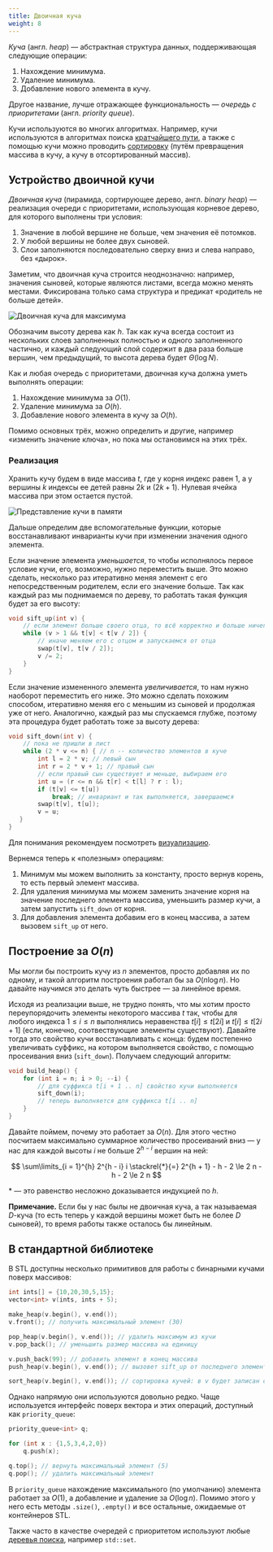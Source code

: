 ```yaml
---
title: Двоичная куча
weight: 8
---
```


*Куча* (англ. *heap*) — абстрактная структура данных, поддерживающая следующие операции:

1. Нахождение минимума.
2. Удаление минимума.
3. Добавление нового элемента в кучу.

Другое название, лучше отражающее функциональность — *очередь с приоритетами* (англ. *priority queue*).

Кучи используются во многих алгоритмах. Например, кучи используются в алгоритмах поиска [кратчайшего пути](/cs/shortest-paths/dijkstra), а также с помощью кучи можно проводить [сортировку](/cs/sorting) (путём превращения массива в кучу, а кучу в отсортированный массив).

## Устройство двоичной кучи

*Двоичная куча* (пирамида, сортирующее дерево, англ. *binary heap*) — реализация очереди с приоритетами, использующая корневое дерево, для которого выполнены три условия:

1. Значение в любой вершине не больше, чем значения её потомков.
2. У любой вершины не более двух сыновей.
3. Слои заполняются последовательно сверху вниз и слева направо, без «дырок».

Заметим, что двоичная куча строится неоднозначно: например, значения сыновей, которые являются листами, всегда можно менять местами. Фиксирована только сама структура и предикат «родитель не больше детей».

![Двоичная куча для максимума](/img/binary-heap.svg)

Обозначим высоту дерева как $h$. Так как куча всегда состоит из нескольких слоев заполненных полностью и одного заполненного частично, и каждый следующий слой содержит в два раза больше вершин, чем предыдущий, то высота дерева будет $\Theta(\log N)$.

Как и любая очередь с приоритетами, двоичная куча должна уметь выполнять операции:

1. Нахождение минимума за $O(1)$.
2. Удаление минимума за $O(h)$.
3. Добавление нового элемента в кучу за $O(h)$.

Помимо основных трёх, можно определить и другие, например «изменить значение ключа», но пока мы остановимся на этих трёх.

### Реализация

Хранить кучу будем в виде массива $t$, где у корня индекс равен $1$, а у вершины $k$ индексы ее детей равны $2k$ и $(2k + 1)$. Нулевая ячейка массива при этом остается пустой.

![Представление кучи в памяти](/img/heap-layout.svg)

Дальше определим две вспомогательные функции, которые восстанавливают инварианты кучи при изменении значения одного элемента.

Если значение элемента *уменьшается*, то чтобы исполнялось первое условие кучи, его, возможно, нужно переместить выше. Это можно сделать, несколько раз итеративно меняя элемент с его непосредственным родителем, если его значение больше. Так как каждый раз мы поднимаемся по дереву, то работать такая функция будет за его высоту:

```cpp
void sift_up(int v) {
    // если элемент больше своего отца, то всё корректно и больше ничего делать не нужно
    while (v > 1 && t[v] < t[v / 2]) {
        // иначе меняем его с отцом и запускаемся от отца
        swap(t[v], t[v / 2]);
        v /= 2;
    }
}
```

Если значение измененного элемента *увеличивается*, то нам нужно наоборот переместить его ниже. Это можно сделать похожим способом, итеративно меняя его с меньшим из сыновей и продолжая уже от него. Аналогично, каждый раз мы спускаемся глубже, поэтому эта процедура будет работать тоже за высоту дерева:

```cpp
void sift_down(int v) {
    // пока не пришли в лист
    while (2 * v <= n) { // n -- количество элементов в куче
        int l = 2 * v; // левый сын
        int r = 2 * v + 1; // правый сын
        // если правый сын существует и меньше, выбираем его
        int u = (r <= n && t[r] < t[l] ? r : l);
        if (t[v] <= t[u])
            break; // инвариант и так выполняется, завершаемся
        swap(t[v], t[u]);
        v = u;
   }
}
```

Для понимания рекомендуем посмотреть [визуализацию](https://visualgo.net/en/heap).

Вернемся теперь к «полезным» операциям:

1. Минимум мы можем выполнить за константу, просто вернув корень, то есть первый элемент массива.
2. Для удаления минимума мы можем заменить значение корня на значение последнего элемента массива, уменьшить размер кучи, а затем запустить `sift_down` от корня.
3. Для добавления элемента добавим его в конец массива, а затем вызовем `sift_up` от него.

## Построение за $O(n)$

Мы могли бы построить кучу из $n$ элементов, просто добавляя их по одному, и такой алгоритм построения работал бы за $O(n \log n)$. Но давайте научимся это делать чуть быстрее — за линейное время.

Исходя из реализации выше, не трудно понять, что мы хотим просто переупорядочить элементы некоторого массива $t$ так, чтобы для любого индекса $1 \le i \le n$ выполнялись неравенства $t[i] \le t[2 i]$ и $t[i] \le t[2 i + 1]$ (если, конечно, соотвествующие элементы существуют). Давайте тогда это свойство кучи восстанавливать с конца: будем постепенно увеличивать суффикс, на котором выполняется свойство, с помощью просеивания вниз (`sift_down`). Получаем следующий алгоритм:

```cpp
void build_heap() {
    for (int i = n; i > 0; --i) {
        // для суффикса t[i + 1 .. n] свойство кучи выполняется
        sift_down(i);
        // теперь выполняется для суффикса t[i .. n]
    }
}
```

Давайте поймем, почему это работает за $O(n)$. Для этого честно посчитаем максимально суммарное количество просеиваний вниз — у нас для каждой высоты $i$ не больше $2^{h - i}$ вершин на ней:

$$
\sum\limits_{i = 1}^{h} 2^{h - i} i \stackrel{*}{=} 2^{h + 1} - h - 2 \le  2 n - h - 2 \le 2 n
$$

\* — это равенство несложно доказывается индукцией по $h$.

**Примечание.** Если бы у нас былы не двоичная куча, а так называемая $D$-куча (то есть теперь у каждой вершины может быть не более $D$ сыновей), то время работы также осталось бы линейным.

## В стандартной библиотеке

В STL доступны несколько примитивов для работы с бинарными кучами поверх массивов:

```cpp
int ints[] = {10,20,30,5,15};
vector<int> v(ints, ints + 5);

make_heap(v.begin(), v.end());
v.front(); // получить максимальный элемент (30)

pop_heap(v.begin(), v.end()); // удалить максимум из кучи
v.pop_back(); // уменьшить размер массива на единицу

v.push_back(99); // добавить элемент в конец массива
push_heap(v.begin(), v.end()); // вызовет sift_up от последнего элемента

sort_heap(v.begin(), v.end()); // сортировка кучей: в v будет записан отсортированный массив
```

Однако напрямую они используются довольно редко. Чаще используется интерфейс поверх вектора и этих операций, доступный как `priority_queue`:

```cpp
priority_queue<int> q;

for (int x : {1,5,3,4,2,0})
    q.push(x);

q.top(); // вернуть максимальный элемент (5)
q.pop(); // удалить максимальный элемент
```

В `priority_queue` нахождение максимального (по умолчанию) элемента работает за $O(1)$, а добавление и удаление за $O(\log n)$. Помимо этого у него есть методы `.size()`, `.empty()` и все остальные, ожидаемые от контейнеров STL.

Также часто в качестве очередей с приоритетом используют любые [деревья поиска](/cs/tree-structures), например `std::set`.
